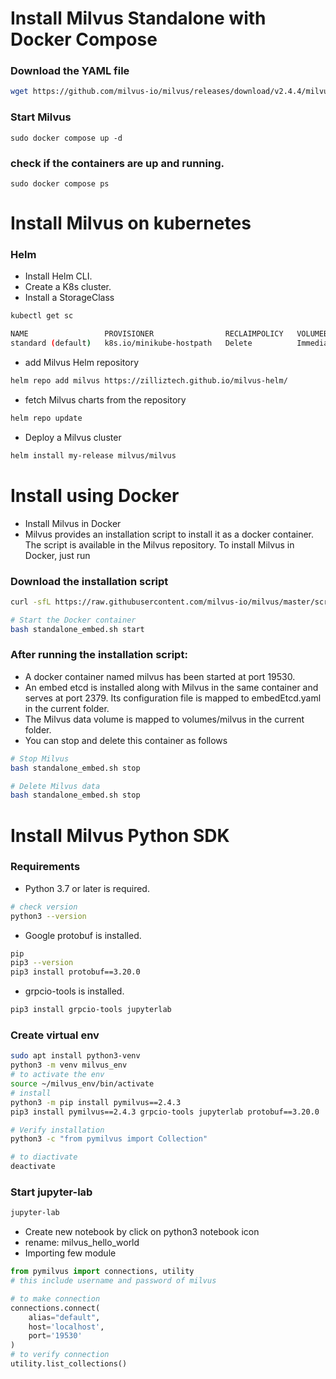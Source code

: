 # Install Milvus Standalone with Docker Compose

### Download the YAML file
```sh
wget https://github.com/milvus-io/milvus/releases/download/v2.4.4/milvus-standalone-docker-compose.yml -O docker-compose.yml
```

### Start Milvus
```
sudo docker compose up -d
```
### check if the containers are up and running.
```
sudo docker compose ps
```
# Install Milvus on kubernetes
### Helm
- Install Helm CLI.
- Create a K8s cluster.
- Install a StorageClass

```sh
kubectl get sc

NAME                 PROVISIONER                RECLAIMPOLICY   VOLUMEBINDINGMODE   ALLOWVOLUMEEXPANSION   AGE
standard (default)   k8s.io/minikube-hostpath   Delete          Immediate           false                  78d
```
-  add Milvus Helm repository
```sh
helm repo add milvus https://zilliztech.github.io/milvus-helm/
```
- fetch Milvus charts from the repository
```sh
helm repo update
```
- Deploy a Milvus cluster
```sh
helm install my-release milvus/milvus
```
# Install using Docker

- Install Milvus in Docker
- Milvus provides an installation script to install it as a docker container. The script is available in the Milvus repository. To install Milvus in Docker, just run

### Download the installation script
```sh
curl -sfL https://raw.githubusercontent.com/milvus-io/milvus/master/scripts/standalone_embed.sh

# Start the Docker container
bash standalone_embed.sh start
```
### After running the installation script:

- A docker container named milvus has been started at port 19530.
- An embed etcd is installed along with Milvus in the same container and serves at port 2379. Its configuration file is mapped to embedEtcd.yaml in the current folder.
- The Milvus data volume is mapped to volumes/milvus in the current folder.
- You can stop and delete this container as follows
```sh
# Stop Milvus
bash standalone_embed.sh stop

# Delete Milvus data
bash standalone_embed.sh stop
```

# Install Milvus Python SDK
### Requirements
- Python 3.7 or later is required.
```sh
# check version
python3 --version
```
- Google protobuf is installed. 
```sh
pip
pip3 --version 
pip3 install protobuf==3.20.0
```
- grpcio-tools is installed.
```sh
pip3 install grpcio-tools jupyterlab
```

### Create virtual env
```sh
sudo apt install python3-venv
python3 -m venv milvus_env
# to activate the env
source ~/milvus_env/bin/activate
# install
python3 -m pip install pymilvus==2.4.3
pip3 install pymilvus==2.4.3 grpcio-tools jupyterlab protobuf==3.20.0

# Verify installation
python3 -c "from pymilvus import Collection"

# to diactivate
deactivate
```

### Start jupyter-lab

```sh
jupyter-lab
```
- Create new notebook by click on python3 notebook icon
- rename: milvus_hello_world
- Importing few module

```py
from pymilvus import connections, utility
# this include username and password of milvus

# to make connection
connections.connect(
    alias="default",
    host='localhost',
    port='19530'
)
# to verify connection
utility.list_collections()
```